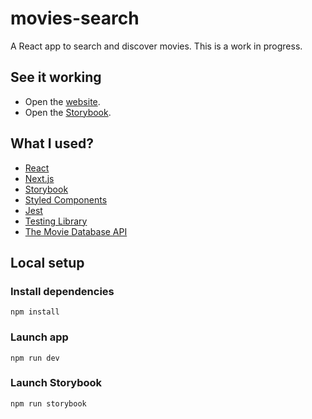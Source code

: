 # movies-search

A React app to search and discover movies. This is a work in progress.

## See it working

- Open the [website](https://movies-search-jorgesmrr.vercel.app/).
- Open the [Storybook](https://main--60a5bb6673aabf003b372596.chromatic.com).

## What I used?

- [React](https://reactjs.org/)
- [Next.js](https://nextjs.org/)
- [Storybook](https://storybook.js.org/)
- [Styled Components](https://styled-components.com/)
- [Jest](https://jestjs.io/)
- [Testing Library](https://testing-library.com/)
- [The Movie Database API](https://developers.themoviedb.org/)

## Local setup

### Install dependencies

```
npm install
```

### Launch app

```
npm run dev
```

### Launch Storybook

```
npm run storybook
```
